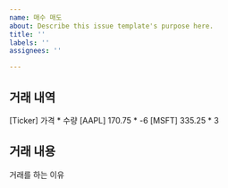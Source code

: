 ```yaml
---
name: 매수 매도
about: Describe this issue template's purpose here.
title: ''
labels: ''
assignees: ''

---
```


## 거래 내역
[Ticker] 가격 * 수량 
[AAPL] 170.75 * -6
[MSFT] 335.25 * 3 

## 거래 내용
거래를 하는 이유
